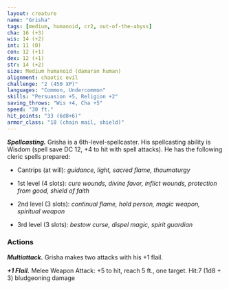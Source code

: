 ```yaml
---
layout: creature
name: "Grisha"
tags: [medium, humanoid, cr2, out-of-the-abyss]
cha: 16 (+3)
wis: 14 (+2)
int: 11 (0)
con: 12 (+1)
dex: 12 (+1)
str: 14 (+2)
size: Medium humanoid (damaran human)
alignment: chaotic evil
challenge: "2 (450 XP)"
languages: "Common, Undercommon"
skills: "Persuasion +5, Religion +2"
saving_throws: "Wis +4, Cha +5"
speed: "30 ft."
hit_points: "33 (6d8+6)"
armor_class: "18 (chain mail, shield)"
---
```


***Spellcasting.*** Grisha is a 6th-level-spellcaster. His spellcasting ability is Wisdom (spell save DC 12, +4 to hit with spell attacks). He has the following cleric spells prepared:

* Cantrips (at will): <i>guidance, light, sacred flame, thaumaturgy</i>

* 1st level (4 slots): <i>cure wounds, divine favor, inflict wounds, protection from good, shield of faith</i>

* 2nd level (3 slots): <i>continual flame, hold person, magic weapon, spiritual weapon</i>

* 3rd level (3 slots): <i>bestow curse, dispel magic, spirit guardian</i>

### Actions

***Multiattack.*** Grisha makes two attacks with his +1 flail.

***+1 Flail.*** Melee Weapon Attack: +5 to hit, reach 5 ft., one target. Hit:7 (1d8 + 3) bludgeoning damage
